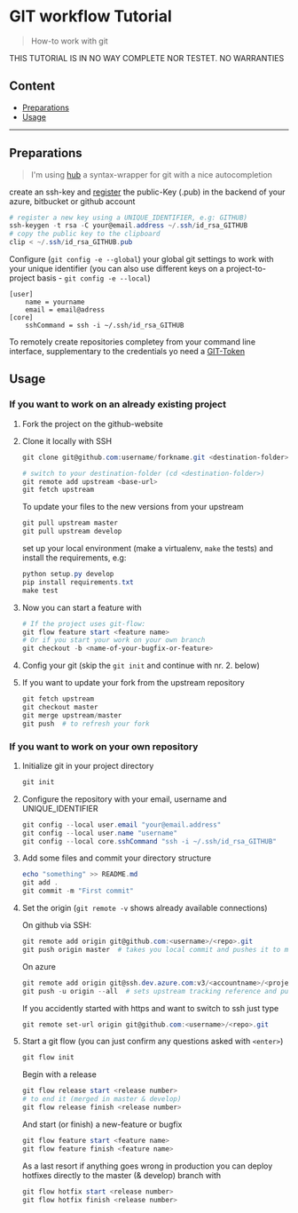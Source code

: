 # GIT workflow Tutorial

> How-to work with git

THIS TUTORIAL IS IN NO WAY COMPLETE NOR TESTET. NO WARRANTIES

## Content

- [Preparations](#preparations)
- [Usage](#usage)

---

## Preparations

> I'm using [hub](https://github.com/github/hub) a syntax-wrapper for git with a nice autocompletion

create an ssh-key and [register](https://help.github.com/en/enterprise/2.15/user/articles/adding-a-new-ssh-key-to-your-github-account) the public-Key (.pub) in the backend of your azure, bitbucket or github account

```powershell
# register a new key using a UNIQUE_IDENTIFIER, e.g: GITHUB)
ssh-keygen -t rsa -C your@email.address ~/.ssh/id_rsa_GITHUB
# copy the public key to the clipboard
clip < ~/.ssh/id_rsa_GITHUB.pub
```

Configure (`git config -e --global`) your global git settings to work with your unique identifier (you can also use different keys on a project-to-project basis - `git config -e --local`)

```.gitconfig
[user]
    name = yourname
    email = email@adress
[core]
    sshCommand = ssh -i ~/.ssh/id_rsa_GITHUB
```

To remotely create repositories completey from your command line interface, supplementary to the credentials yo need a [GIT-Token](https://help.github.com/en/articles/creating-a-personal-access-token-for-the-command-line)

## Usage

### If you want to work on an already existing project

1. Fork the project on the github-website

2. Clone it locally with SSH

    ```powershell
    git clone git@github.com:username/forkname.git <destination-folder>

    # switch to your destination-folder (cd <destination-folder>)
    git remote add upstream <base-url>
    git fetch upstream
    ```

    To update your files to the new versions from your upstream

    ```powershell
    git pull upstream master
    git pull upstream develop
    ```

    set up your local environment (make a virtualenv, `make` the tests) and install the requirements, e.g:

    ```powershell
    python setup.py develop
    pip install requirements.txt
    make test
    ```

3. Now you can start a feature with

    ```powershell
    # If the project uses git-flow:
    git flow feature start <feature name>
    # Or if you start your work on your own branch
    git checkout -b <name-of-your-bugfix-or-feature>
    ```

4. Config your git (skip the `git init` and continue with nr. 2. below)

5. If you want to update your fork from the upstream repository

    ```powershell
    git fetch upstream
    git checkout master
    git merge upstream/master
    git push  # to refresh your fork
    ```

### If you want to work on your own repository

1. Initialize git in your project directory

    ```powershell
    git init
    ```

2. Configure the repository with your email, username and UNIQUE_IDENTIFIER

    ```powershell
    git config --local user.email "your@email.address"
    git config --local user.name "username"
    git config --local core.sshCommand "ssh -i ~/.ssh/id_rsa_GITHUB"
    ```

3. Add some files and commit your directory structure

    ```powershell
    echo "something" >> README.md
    git add .
    git commit -m "First commit"
    ```

4. Set the origin (`git remote -v` shows already available connections)

    On github via SSH:

    ```powershell
    git remote add origin git@github.com:<username>/<repo>.git
    git push origin master  # takes you local commit and pushes it to master
    ```

    On azure

    ```powershell
    git remote add origin git@ssh.dev.azure.com:v3/<accountname>/<projectname>/<projectname> # see azure official-website
    git push -u origin --all  # sets upstream tracking reference and pushes all local branches
    ```

    If you accidently started with https and want to switch to ssh just type

    ```powershell
    git remote set-url origin git@github.com:<username>/<repo>.git
    ```

5. Start a git flow (you can just confirm any questions asked with `<enter>`)

    ```powershell
    git flow init
    ```

    Begin with a release

    ```powershell
    git flow release start <release number>
    # to end it (merged in master & develop)
    git flow release finish <release number>
    ```

    And start (or finish) a new-feature or bugfix

    ```powershell
    git flow feature start <feature name>
    git flow feature finish <feature name>
    ```

    As a last resort if anything goes wrong in production you can deploy hotfixes directly to the master (& develop) branch with

    ```powershell
    git flow hotfix start <release number>
    git flow hotfix finish <release number>
    ```

